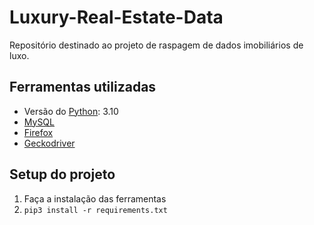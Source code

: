 # Luxury-Real-Estate-Data

Repositório destinado ao projeto de raspagem de dados imobiliários de luxo.

## Ferramentas utilizadas

- Versão do [Python](https://www.python.org/): 3.10
- [MySQL](https://www.mysql.com/)
- [Firefox](https://www.mozilla.org/pt-BR/firefox/new/)
- [Geckodriver](https://github.com/mozilla/geckodriver/releases)

## Setup do projeto

1. Faça a instalação das ferramentas
2. `pip3 install -r requirements.txt`